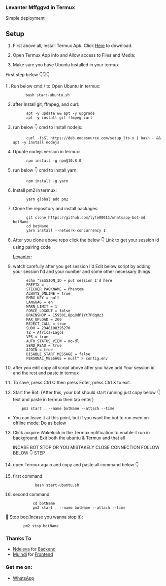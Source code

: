 ### Levanter Mffggvd in Termux <Ubuntu>

Simple deployment

## Setup
1. First above all, install Termux Apk. Click [Here](https://termux.en.uptodown.com/android/post-download/106885413) to download.

2. Open Termux App info and Allow access to Files and Media:

3. Make sure you have Ubuntu Installed in your termux

  First step below 👇👇👇

1 . Run below cmd / to Open Ubuntu in termux:
   
             bash start-ubuntu.sh

2. after Install git, ffmpeg, and curl:
   
             apt -y update && apt -y upgrade
             apt -y install git ffmpeg curl
    
3. run below 👇 cmd to Install nodejs:
   
             curl -fsSl https://deb.nodesource.com/setup_lts.x | bash - && apt -y install nodejs

4. Update nodejs version in termux:
   
             npm install -g npm@10.8.0

5. run below 👇 cmd to Install yarn:
   
             npm install -g yarn

6. Install pm2 in termux:
   
             yarn global add pm2

7. Clone the repository and install packages:
   
             git clone https://github.com/lyfe00011/whatsapp-bot-md botName
             cd botName
             yarn install --network-concurrency 1

8. After you clone above repo click the below 👇 Link to get your session id using pairing code


      [Levanter](https://qr-hazel-alpha.vercel.app/session):

9. watch carefully after you get session I'd  Edit below script by adding your session I'd and your number and some other necessary things

             echo "SESSION_ID = put session I'd here
             PREFIX = .
             STICKER_PACKNAME = Phantom
             ALWAYS_ONLINE = true
             RMBG_KEY = null
             LANGUAG = en
             WARN_LIMIT = 1
             FORCE_LOGOUT = false
             BRAINSHOP = 159501,6pq8dPiYt7PdqHz3
             MAX_UPLOAD = 200
             REJECT_CALL = true
             SUDO = 2348108395270
             TZ = Africa/Lagos
             VPS = true
             AUTO_STATUS_VIEW = no-dl
             SEND_READ = true
             AJOIN = true
             DISABLE_START_MESSAGE = false
             PERSONAL_MESSAGE = null" > config.env

10. after you edit copy all script above after you have add Your session id and the rest
     and paste in termux 

11. To save, press Ctrl  O then press Enter, press Ctrl  X to exit.

12. Start the Bot: {After this, your bot should start running just copy below 👇 text and paste in termux then tap enter}
    
            pm2 start . --name botName --attach --time

 - You can leave it at this point, but if you want the bot to run even on offline mode: Do as below

13. Click acquire Wakelock in the Termux notification to enable it run in background. Exit both the ubuntu & Termux
    and that all




     INCASE BOT STOP OR YOU MISTAKELY CLOSE CONNECTION FOLLOW BELOW 👇 STEP
1. open Termux again and copy and paste all command below 👇
            
 1. first command

                  bash start-ubuntu.sh

 3. second command

                 cd botName
                 pm2 start . --name botName --attach --time




🛑 Stop bot:(Incase you wanna stop it):
    
            pm2 stop botName




### Thanks To

- [Ndeleva](https://github.com/Ndelevamutua) for [Backend](https://github.com/Ndelevamutua/whatsapp)
- [Muindi](https://github.com/muindi6602) for [Frontend](https://muindi6602.github.io/)

### Get me on:

- [WhatsApp](https://wa.me/2348108395270)

